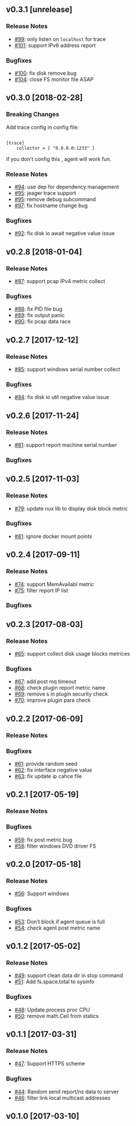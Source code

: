 ## v0.3.1 [unrelease]

### Release Notes

- [#99](https://github.com/lodastack/agent/pull/99): only listen on `localhost` for trace
- [#101](https://github.com/lodastack/agent/pull/101): support IPv6 address report

### Bugfixes

- [#100](https://github.com/lodastack/agent/pull/100): fix disk remove bug
- [#104](https://github.com/lodastack/agent/pull/104): close FS monitor file ASAP


## v0.3.0 [2018-02-28]

### Breaking Changes

Add trace config in config file:

```

[trace]
	collector = [ "0.0.0.0:1233" ]

```

if you don't config this , agent will work fun.

### Release Notes

- [#94](https://github.com/lodastack/agent/pull/94): use dep for dependency management
- [#95](https://github.com/lodastack/agent/pull/95): jeager trace support
- [#95](https://github.com/lodastack/agent/pull/95): remove debug subcommand
- [#97](https://github.com/lodastack/agent/pull/97): fix hostname change bug

### Bugfixes

- [#92](https://github.com/lodastack/agent/pull/92): fix disk io await negative value issue

## v0.2.8 [2018-01-04]

### Release Notes

- [#87](https://github.com/lodastack/agent/pull/87): support pcap IPv4 metric collect

### Bugfixes

- [#88](https://github.com/lodastack/agent/pull/88): fix PID file bug
- [#89](https://github.com/lodastack/agent/pull/89): fix output panic
- [#90](https://github.com/lodastack/agent/pull/90): fix pcap data race

## v0.2.7 [2017-12-12]

### Release Notes

- [#85](https://github.com/lodastack/agent/pull/85): support windows serial number collect

### Bugfixes

- [#84](https://github.com/lodastack/agent/pull/84): fix disk io util negative value issue

## v0.2.6 [2017-11-24]

### Release Notes

- [#81](https://github.com/lodastack/agent/pull/81): support report machine serial number

### Bugfixes


## v0.2.5 [2017-11-03]

### Release Notes

- [#79](https://github.com/lodastack/agent/pull/79): update nux lib to display disk block metric

### Bugfixes

- [#81](https://github.com/lodastack/agent/pull/81): ignore docker mount points

## v0.2.4 [2017-09-11]

### Release Notes

- [#74](https://github.com/lodastack/agent/pull/74): support MemAvailabl metric
- [#75](https://github.com/lodastack/agent/pull/75): filter report IP list

### Bugfixes


## v0.2.3 [2017-08-03]

### Release Notes

- [#65](https://github.com/lodastack/agent/pull/65): support collect disk usage blocks metrices

### Bugfixes

- [#67](https://github.com/lodastack/agent/pull/67): add post mq timeout
- [#68](https://github.com/lodastack/agent/pull/68): check plugin report metric name
- [#69](https://github.com/lodastack/agent/pull/69): remove `&` in plugin security check
- [#70](https://github.com/lodastack/agent/pull/70): improve plugin para check

## v0.2.2 [2017-06-09]

### Release Notes

### Bugfixes

- [#61](https://github.com/lodastack/agent/pull/61): provide random seed
- [#62](https://github.com/lodastack/agent/pull/62): fix interface negative value
- [#63](https://github.com/lodastack/agent/pull/63): fix update ip cahce file

## v0.2.1 [2017-05-19]

### Release Notes

### Bugfixes

- [#59](https://github.com/lodastack/agent/pull/59): fix post metric bug
- [#58](https://github.com/lodastack/agent/pull/58): filter windows DVD driver FS

## v0.2.0 [2017-05-18]

### Release Notes

- [#56](https://github.com/lodastack/agent/pull/56): Support windows

### Bugfixes

- [#53](https://github.com/lodastack/agent/pull/53): Don't block if agent queue is full
- [#54](https://github.com/lodastack/agent/pull/54): check agent post metric name

## v0.1.2 [2017-05-02]

### Release Notes

- [#49](https://github.com/lodastack/agent/pull/49): support clean data dir in stop command
- [#51](https://github.com/lodastack/agent/pull/51): Add fs.space.total to sysinfo

### Bugfixes

- [#48](https://github.com/lodastack/agent/pull/48): Update process proc CPU
- [#50](https://github.com/lodastack/agent/pull/50): remove math.Ceil from statics

## v0.1.1 [2017-03-31]

### Release Notes

- [#47](https://github.com/lodastack/agent/pull/47): Support HTTPS scheme

### Bugfixes

- [#44](https://github.com/lodastack/agent/pull/44): Random send report/ns data to server
- [#46](https://github.com/lodastack/agent/pull/46): filter link local multicast addresses

## v0.1.0 [2017-03-10]